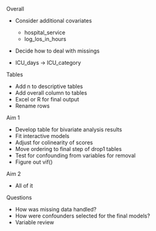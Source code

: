 Overall
- Consider additional covariates
  - hospital_service
  - log_los_in_hours
  
- Decide how to deal with missings
- ICU_days -> ICU_category

Tables
- Add n to descriptive tables
- Add overall column to tables
- Excel or R for final output
- Rename rows

Aim 1
- Develop table for bivariate analysis results
- Fit interactive models
- Adjust for colinearity of scores
- Move ordering to final step of drop1 tables
- Test for confounding from variables for removal
- Figure out vif()

Aim 2
- All of it


Questions
- How was missing data handled?
- How were confounders selected for the final models?
- Variable review